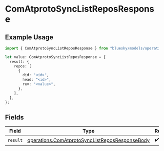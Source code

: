 # ComAtprotoSyncListReposResponse

## Example Usage

```typescript
import { ComAtprotoSyncListReposResponse } from "bluesky/models/operations";

let value: ComAtprotoSyncListReposResponse = {
  result: {
    repos: [
      {
        did: "<id>",
        head: "<id>",
        rev: "<value>",
      },
    ],
  },
};
```

## Fields

| Field                                                                                                            | Type                                                                                                             | Required                                                                                                         | Description                                                                                                      |
| ---------------------------------------------------------------------------------------------------------------- | ---------------------------------------------------------------------------------------------------------------- | ---------------------------------------------------------------------------------------------------------------- | ---------------------------------------------------------------------------------------------------------------- |
| `result`                                                                                                         | [operations.ComAtprotoSyncListReposResponseBody](../../models/operations/comatprotosynclistreposresponsebody.md) | :heavy_check_mark:                                                                                               | N/A                                                                                                              |